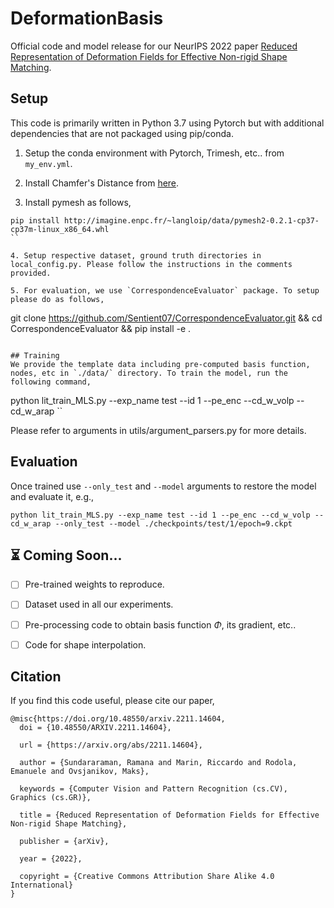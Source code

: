 # DeformationBasis
Official code and model release for our NeurIPS 2022 paper [Reduced Representation of Deformation Fields for Effective Non-rigid Shape Matching](https://arxiv.org/abs/2211.14604).

## Setup
This code is primarily written in Python 3.7 using Pytorch but with additional dependencies that are not packaged using pip/conda.

1. Setup the conda environment with Pytorch, Trimesh, etc.. from `my_env.yml`.

2. Install Chamfer's Distance from [here](https://github.com/ThibaultGROUEIX/ChamferDistancePytorch/tree/36f82e31d754caf7d409c83bdcf0d82d87d2fd55).

3. Install pymesh as follows,

```
pip install http://imagine.enpc.fr/~langloip/data/pymesh2-0.2.1-cp37-cp37m-linux_x86_64.whl
``

4. Setup respective dataset, ground truth directories in local_config.py. Please follow the instructions in the comments provided.

5. For evaluation, we use `CorrespondenceEvaluator` package. To setup please do as follows,

```
git clone https://github.com/Sentient07/CorrespondenceEvaluator.git && cd CorrespondenceEvaluator && pip install -e .
```

## Training
We provide the template data including pre-computed basis function, nodes, etc in `./data/` directory. To train the model, run the following command,

```
python lit_train_MLS.py --exp_name test --id 1 --pe_enc --cd_w_volp --cd_w_arap
``

Please refer to arguments in utils/argument_parsers.py for more details.

## Evaluation

Once trained use `--only_test` and `--model` arguments to restore the model and evaluate it, e.g.,

```
python lit_train_MLS.py --exp_name test --id 1 --pe_enc --cd_w_volp --cd_w_arap --only_test --model ./checkpoints/test/1/epoch=9.ckpt
```

## :hourglass_flowing_sand: Coming Soon...

- [ ] Pre-trained weights to reproduce.

- [ ] Dataset used in all our experiments.

- [ ] Pre-processing code to obtain basis function $`\Phi`$, its gradient, etc..

- [ ] Code for shape interpolation.

## Citation

If you find this code useful, please cite our paper,

```
@misc{https://doi.org/10.48550/arxiv.2211.14604,
  doi = {10.48550/ARXIV.2211.14604},
  
  url = {https://arxiv.org/abs/2211.14604},
  
  author = {Sundararaman, Ramana and Marin, Riccardo and Rodola, Emanuele and Ovsjanikov, Maks},
  
  keywords = {Computer Vision and Pattern Recognition (cs.CV), Graphics (cs.GR)},
  
  title = {Reduced Representation of Deformation Fields for Effective Non-rigid Shape Matching},
  
  publisher = {arXiv},
  
  year = {2022},
  
  copyright = {Creative Commons Attribution Share Alike 4.0 International}
}

```
